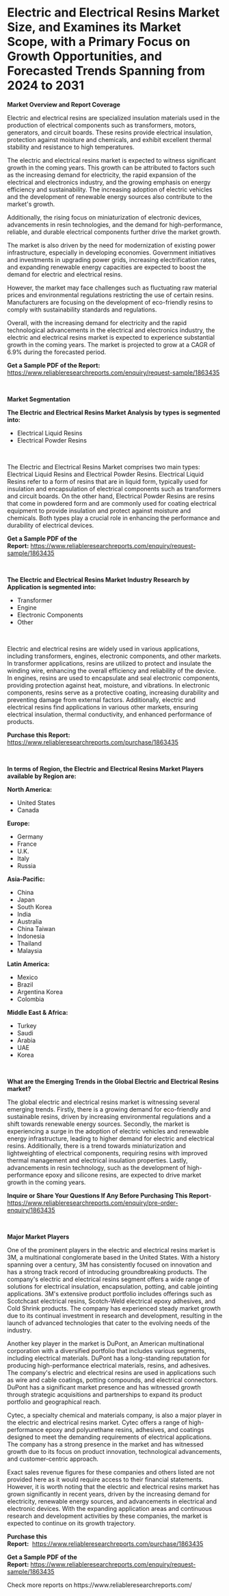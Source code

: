 <p><h1>Electric and Electrical Resins Market Size, and Examines its Market Scope, with a Primary Focus on Growth Opportunities, and Forecasted Trends Spanning from 2024 to 2031</h1></p><p><strong>Market Overview and Report Coverage</strong></p>
<p><p>Electric and electrical resins are specialized insulation materials used in the production of electrical components such as transformers, motors, generators, and circuit boards. These resins provide electrical insulation, protection against moisture and chemicals, and exhibit excellent thermal stability and resistance to high temperatures.</p><p>The electric and electrical resins market is expected to witness significant growth in the coming years. This growth can be attributed to factors such as the increasing demand for electricity, the rapid expansion of the electrical and electronics industry, and the growing emphasis on energy efficiency and sustainability. The increasing adoption of electric vehicles and the development of renewable energy sources also contribute to the market's growth.</p><p>Additionally, the rising focus on miniaturization of electronic devices, advancements in resin technologies, and the demand for high-performance, reliable, and durable electrical components further drive the market growth.</p><p>The market is also driven by the need for modernization of existing power infrastructure, especially in developing economies. Government initiatives and investments in upgrading power grids, increasing electrification rates, and expanding renewable energy capacities are expected to boost the demand for electric and electrical resins.</p><p>However, the market may face challenges such as fluctuating raw material prices and environmental regulations restricting the use of certain resins. Manufacturers are focusing on the development of eco-friendly resins to comply with sustainability standards and regulations.</p><p>Overall, with the increasing demand for electricity and the rapid technological advancements in the electrical and electronics industry, the electric and electrical resins market is expected to experience substantial growth in the coming years. The market is projected to grow at a CAGR of 6.9% during the forecasted period.</p></p>
<p><strong>Get a Sample PDF of the Report:</strong> <a href="https://www.reliableresearchreports.com/enquiry/request-sample/1863435">https://www.reliableresearchreports.com/enquiry/request-sample/1863435</a></p>
<p>&nbsp;</p>
<p><strong>Market Segmentation</strong></p>
<p><strong>The Electric and Electrical Resins Market Analysis by types is segmented into:</strong></p>
<p><ul><li>Electrical Liquid Resins</li><li>Electrical Powder Resins</li></ul></p>
<p>&nbsp;</p>
<p><p>The Electric and Electrical Resins Market comprises two main types: Electrical Liquid Resins and Electrical Powder Resins. Electrical Liquid Resins refer to a form of resins that are in liquid form, typically used for insulation and encapsulation of electrical components such as transformers and circuit boards. On the other hand, Electrical Powder Resins are resins that come in powdered form and are commonly used for coating electrical equipment to provide insulation and protect against moisture and chemicals. Both types play a crucial role in enhancing the performance and durability of electrical devices.</p></p>
<p><strong>Get a Sample PDF of the Report:</strong>&nbsp;<a href="https://www.reliableresearchreports.com/enquiry/request-sample/1863435">https://www.reliableresearchreports.com/enquiry/request-sample/1863435</a></p>
<p>&nbsp;</p>
<p><strong>The Electric and Electrical Resins Market Industry Research by Application is segmented into:</strong></p>
<p><ul><li>Transformer</li><li>Engine</li><li>Electronic Components</li><li>Other</li></ul></p>
<p>&nbsp;</p>
<p><p>Electric and electrical resins are widely used in various applications, including transformers, engines, electronic components, and other markets. In transformer applications, resins are utilized to protect and insulate the winding wire, enhancing the overall efficiency and reliability of the device. In engines, resins are used to encapsulate and seal electronic components, providing protection against heat, moisture, and vibrations. In electronic components, resins serve as a protective coating, increasing durability and preventing damage from external factors. Additionally, electric and electrical resins find applications in various other markets, ensuring electrical insulation, thermal conductivity, and enhanced performance of products.</p></p>
<p><strong>Purchase this Report:</strong>&nbsp; <a href="https://www.reliableresearchreports.com/purchase/1863435">https://www.reliableresearchreports.com/purchase/1863435</a></p>
<p>&nbsp;</p>
<p><strong>In terms of Region, the Electric and Electrical Resins Market Players available by Region are:</strong></p>
<p>
    <p> <strong> North America: </strong>
        <ul>
            <li>United States</li>
            <li>Canada</li>
        </ul>
        </p> 
    <p> <strong> Europe: </strong>
        <ul>
            <li>Germany</li>
            <li>France</li>
            <li>U.K.</li>
            <li>Italy</li>
            <li>Russia</li>
        </ul>
        </p> 
    <p> <strong> Asia-Pacific: </strong>
        <ul>
            <li>China</li>
            <li>Japan</li>
            <li>South Korea</li>
            <li>India</li>
            <li>Australia</li>
            <li>China Taiwan</li>
            <li>Indonesia</li>
            <li>Thailand</li>
            <li>Malaysia</li>
        </ul>
        </p> 
    <p> <strong> Latin America: </strong>
        <ul>
            <li>Mexico</li>
            <li>Brazil</li>
            <li>Argentina Korea</li>
            <li>Colombia</li>
        </ul>
        </p> 
    <p> <strong> Middle East & Africa: </strong>
        <ul>
            <li>Turkey</li>
            <li>Saudi</li>
            <li>Arabia</li>
            <li>UAE</li>
            <li>Korea</li>
        </ul>
    </p>
    </p>
<p>&nbsp;</p>
<p><strong>What are the Emerging Trends in the Global Electric and Electrical Resins market?</strong></p>
<p><p>The global electric and electrical resins market is witnessing several emerging trends. Firstly, there is a growing demand for eco-friendly and sustainable resins, driven by increasing environmental regulations and a shift towards renewable energy sources. Secondly, the market is experiencing a surge in the adoption of electric vehicles and renewable energy infrastructure, leading to higher demand for electric and electrical resins. Additionally, there is a trend towards miniaturization and lightweighting of electrical components, requiring resins with improved thermal management and electrical insulation properties. Lastly, advancements in resin technology, such as the development of high-performance epoxy and silicone resins, are expected to drive market growth in the coming years.</p></p>
<p><strong>Inquire or Share Your Questions If Any Before Purchasing This Report</strong>- <a href="https://www.reliableresearchreports.com/enquiry/pre-order-enquiry/1863435">https://www.reliableresearchreports.com/enquiry/pre-order-enquiry/1863435</a></p>
<p>&nbsp;</p>
<p><strong>Major Market Players</strong></p>
<p><p>One of the prominent players in the electric and electrical resins market is 3M, a multinational conglomerate based in the United States. With a history spanning over a century, 3M has consistently focused on innovation and has a strong track record of introducing groundbreaking products. The company's electric and electrical resins segment offers a wide range of solutions for electrical insulation, encapsulation, potting, and cable jointing applications. 3M's extensive product portfolio includes offerings such as Scotchcast electrical resins, Scotch-Weld electrical epoxy adhesives, and Cold Shrink products. The company has experienced steady market growth due to its continual investment in research and development, resulting in the launch of advanced technologies that cater to the evolving needs of the industry.</p><p>Another key player in the market is DuPont, an American multinational corporation with a diversified portfolio that includes various segments, including electrical materials. DuPont has a long-standing reputation for producing high-performance electrical materials, resins, and adhesives. The company's electric and electrical resins are used in applications such as wire and cable coatings, potting compounds, and electrical connectors. DuPont has a significant market presence and has witnessed growth through strategic acquisitions and partnerships to expand its product portfolio and geographical reach.</p><p>Cytec, a specialty chemical and materials company, is also a major player in the electric and electrical resins market. Cytec offers a range of high-performance epoxy and polyurethane resins, adhesives, and coatings designed to meet the demanding requirements of electrical applications. The company has a strong presence in the market and has witnessed growth due to its focus on product innovation, technological advancements, and customer-centric approach.</p><p>Exact sales revenue figures for these companies and others listed are not provided here as it would require access to their financial statements. However, it is worth noting that the electric and electrical resins market has grown significantly in recent years, driven by the increasing demand for electricity, renewable energy sources, and advancements in electrical and electronic devices. With the expanding application areas and continuous research and development activities by these companies, the market is expected to continue on its growth trajectory.</p></p>
<p><strong>Purchase this Report:</strong>&nbsp;&nbsp;<a href="https://www.reliableresearchreports.com/purchase/1863435">https://www.reliableresearchreports.com/purchase/1863435</a></p>
<p></p>
<p><strong>Get a Sample PDF of the Report:</strong>&nbsp;<a href="https://www.reliableresearchreports.com/enquiry/request-sample/1863435">https://www.reliableresearchreports.com/enquiry/request-sample/1863435</a></p>
<p>Check more reports on https://www.reliableresearchreports.com/</p>